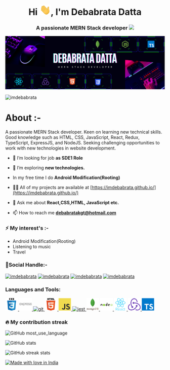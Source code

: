 <h1 align="center">Hi <img src="https://raw.githubusercontent.com/ABSphreak/ABSphreak/master/gifs/Hi.gif" width="35">, I'm Debabrata Datta</h1>
<h3 align="center">  A passionate MERN Stack developer    <img src="https://upload.wikimedia.org/wikipedia/en/thumb/4/41/Flag_of_India.svg/255px-Flag_of_India.svg.png" width="25"></h3>

![logo](https://github.com/ImDebabrata/ImDebabrata/blob/main/banner.png)

<p align="left"> <img src="https://komarev.com/ghpvc/?username=imdebabrata&label=Profile%20views&color=1f83c1&style=plastic" alt="imdebabrata" /> </p>

# About :-
A passionate MERN Stack developer. Keen on learning new technical skills.
Good knowledge such as HTML, CSS, JavaScript, React, Redux, TypeScript,
ExpressJS, and NodeJS. Seeking challenging opportunities to work with new
technologies in website development.

- 🔭 I’m looking for job **as SDE1 Role**

- 🌱 I’m exploring **new technologies.**

- In my free time I do **Android Modification(Rooting)**

- 👨‍💻 All of my projects are available at [https://imdebabrata.github.io/](https://imdebabrata.github.io/)

- 💬 Ask me about **React,CSS,HTML, JavaScript etc.**

- 📫 How to reach me **debabratakgt@hotmail.com**

### ⚡ My interest's :-
* Android Modification(Rooting)
* Listening to music
* Travel

<h3 align="left">📱Social Handle:-</h3>
<p align="left">
<a href="https://linkedin.com/in/imdebabrata" target="blank"><img align="center" src="https://raw.githubusercontent.com/rahuldkjain/github-profile-readme-generator/master/src/images/icons/Social/linked-in-alt.svg" alt="imdebabrata" height="30" width="40" /></a>
<a href="https://codesandbox.com/imdebabrata" target="blank"><img align="center" src="https://raw.githubusercontent.com/rahuldkjain/github-profile-readme-generator/master/src/images/icons/Social/codesandbox.svg" alt="imdebabrata" height="30" width="40" /></a>
 <a href="https://auth.geeksforgeeks.org/user/imdebabrata" target="blank"><img align="center" src="https://media.geeksforgeeks.org/gfg-gg-logo.svg" alt="imdebabrata" height="30" width="40" /></a>
 <a target={"_blank"} href="https://wa.me/+919436798788?text="><img align="center" src="https://static.whatsapp.net/rsrc.php/ym/r/36B424nhiL4.svg" alt="imdebabrata" height="30" width="auto" /></a>
<!-- <a href="https://fb.com/dattaismyname" target="blank"><img align="center" src="https://raw.githubusercontent.com/rahuldkjain/github-profile-readme-generator/master/src/images/icons/Social/facebook.svg" alt="dattaismyname" height="30" width="40" /></a>
<a href="https://instagram.com/im.debabrata" target="blank"><img align="center" src="https://raw.githubusercontent.com/rahuldkjain/github-profile-readme-generator/master/src/images/icons/Social/instagram.svg" alt="im.debabrata" height="30" width="40" /></a>
<a href="https://www.hackerrank.com/imdebabrata" target="blank"><img align="center" src="https://raw.githubusercontent.com/rahuldkjain/github-profile-readme-generator/master/src/images/icons/Social/hackerrank.svg" alt="imdebabrata" height="30" width="40" /></a>
<a href="https://www.leetcode.com/imdebabrata" target="blank"><img align="center" src="https://raw.githubusercontent.com/rahuldkjain/github-profile-readme-generator/master/src/images/icons/Social/leet-code.svg" alt="imdebabrata" height="30" width="40" /></a> -->
</p>

<h3 align="left">Languages and Tools:</h3>
<p align="left"> <a href="https://www.w3schools.com/css/" target="_blank" rel="noreferrer"> <img src="https://raw.githubusercontent.com/devicons/devicon/master/icons/css3/css3-original-wordmark.svg" alt="css3" width="40" height="40"/> </a> <a href="https://expressjs.com" target="_blank" rel="noreferrer"> <img src="https://raw.githubusercontent.com/devicons/devicon/master/icons/express/express-original-wordmark.svg" alt="express" width="40" height="40"/> </a> <a href="https://git-scm.com/" target="_blank" rel="noreferrer"> <img src="https://www.vectorlogo.zone/logos/git-scm/git-scm-icon.svg" alt="git" width="40" height="40"/> </a> <a href="https://www.w3.org/html/" target="_blank" rel="noreferrer"> <img src="https://raw.githubusercontent.com/devicons/devicon/master/icons/html5/html5-original-wordmark.svg" alt="html5" width="40" height="40"/> </a> <a href="https://developer.mozilla.org/en-US/docs/Web/JavaScript" target="_blank" rel="noreferrer"> <img src="https://raw.githubusercontent.com/devicons/devicon/master/icons/javascript/javascript-original.svg" alt="javascript" width="40" height="40"/> </a> <a href="https://jestjs.io" target="_blank" rel="noreferrer"> <img src="https://www.vectorlogo.zone/logos/jestjsio/jestjsio-icon.svg" alt="jest" width="40" height="40"/> </a> <a href="https://www.mongodb.com/" target="_blank" rel="noreferrer"> <img src="https://raw.githubusercontent.com/devicons/devicon/master/icons/mongodb/mongodb-original-wordmark.svg" alt="mongodb" width="40" height="40"/> </a> <a href="https://nodejs.org" target="_blank" rel="noreferrer"> <img src="https://raw.githubusercontent.com/devicons/devicon/master/icons/nodejs/nodejs-original-wordmark.svg" alt="nodejs" width="40" height="40"/> </a> <a href="https://reactjs.org/" target="_blank" rel="noreferrer"> <img src="https://raw.githubusercontent.com/devicons/devicon/master/icons/react/react-original-wordmark.svg" alt="react" width="40" height="40"/> </a> <a href="https://redux.js.org" target="_blank" rel="noreferrer"> <img src="https://raw.githubusercontent.com/devicons/devicon/master/icons/redux/redux-original.svg" alt="redux" width="40" height="40"/> </a> <a href="https://www.typescriptlang.org/" target="_blank" rel="noreferrer"> <img src="https://raw.githubusercontent.com/devicons/devicon/master/icons/typescript/typescript-original.svg" alt="typescript" width="40" height="40"/> </a> </p>

### 🔥 My contribution streak
<!-- <div><img align="left" src="https://github-readme-stats.vercel.app/api/top-langs?username=imdebabrata&show_icons=true&title_color=ffc800&text_color=ffffff&bg_color=000000&locale=en&layout=compact" alt="imdebabrata" /></div> -->

![GitHub most_use_language](https://github-readme-stats.vercel.app/api/top-langs?username=imdebabrata&show_icons=true&title_color=ffc800&text_color=ffffff&bg_color=000000&locale=en&layout=compact)

![GitHub stats](https://github-readme-stats.vercel.app/api?username=imdebabrata&show_icons=true&title_color=00bfff&text_color=ffffff&bg_color=000000&locale=en)  

<!-- <div>&nbsp;<img align="center" src="https://github-readme-stats.vercel.app/api?username=imdebabrata&show_icons=true&title_color=00bfff&text_color=ffffff&bg_color=000000&locale=en" alt="imdebabrata" /></div>
<br> -->

![GitHub streak stats](https://github-readme-streak-stats.herokuapp.com/?user=imdebabrata&theme=highcontrast) 

<!-- <div><img align="center" src="https://github-readme-streak-stats.herokuapp.com/?user=imdebabrata&theme=highcontrast" alt="imdebabrata" /></div> -->

[![Made with love in India](https://camo.githubusercontent.com/28cd0cac34f81270a63b62d994db60a55c4c0feffc4eb3ba7ccfb0c1c02a8eeb/68747470733a2f2f6d616465776974686c6f76652e6e6f772e73682f696e3f68656172743d747275652674656d706c6174653d666f722d7468652d6261646765)](https://camo.githubusercontent.com/28cd0cac34f81270a63b62d994db60a55c4c0feffc4eb3ba7ccfb0c1c02a8eeb/68747470733a2f2f6d616465776974686c6f76652e6e6f772e73682f696e3f68656172743d747275652674656d706c6174653d666f722d7468652d6261646765)
